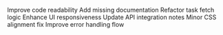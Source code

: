 Improve code readability
Add missing documentation
Refactor task fetch logic
Enhance UI responsiveness
Update API integration notes
Minor CSS alignment fix
Improve error handling flow
